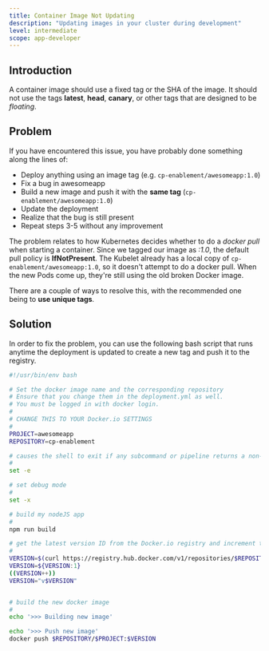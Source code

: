```yaml
---
title: Container Image Not Updating
description: "Updating images in your cluster during development"
level: intermediate
scope: app-developer
---
```


## Introduction
A container image should use a fixed tag or the SHA of the image. It should not use the tags **latest**, **head**, **canary**, or other tags that are designed to be *floating*.

## Problem
If you have encountered this issue, you have probably done something along the lines of:

 - Deploy anything using an image tag (e.g. `cp-enablement/awesomeapp:1.0`)
 - Fix a bug in awesomeapp
 - Build a new image and push it with the **same tag** (`cp-enablement/awesomeapp:1.0`)
 - Update the deployment
 - Realize that the bug is still present
 - Repeat steps 3-5 without any improvement

The problem relates to how Kubernetes decides whether to do a *docker pull* when starting a container.
Since we tagged our image as *:1.0*, the default pull policy is **IfNotPresent**. The Kubelet already has a local 
copy of `cp-enablement/awesomeapp:1.0`, so it doesn't attempt to do a docker pull. When the new Pods come up, 
they're still using the old broken Docker image.

There are a couple of ways to resolve this, with the recommended one being to **use unique tags**.

## Solution

In order to fix the problem, you can use the following bash script that runs anytime the deployment is updated to create a new tag
and push it to the registry.


```sh
#!/usr/bin/env bash

# Set the docker image name and the corresponding repository
# Ensure that you change them in the deployment.yml as well.
# You must be logged in with docker login.
#
# CHANGE THIS TO YOUR Docker.io SETTINGS
#
PROJECT=awesomeapp
REPOSITORY=cp-enablement

# causes the shell to exit if any subcommand or pipeline returns a non-zero status.
#
set -e

# set debug mode
#
set -x

# build my nodeJS app
#
npm run build

# get the latest version ID from the Docker.io registry and increment them
#
VERSION=$(curl https://registry.hub.docker.com/v1/repositories/$REPOSITORY/$PROJECT/tags  | sed -e 's/[][]//g' -e 's/"//g' -e 's/ //g' | tr '}' '\n'  | awk -F: '{print $3}' | grep v| tail -n 1)
VERSION=${VERSION:1}
((VERSION++))
VERSION="v$VERSION"


# build the new docker image
#
echo '>>> Building new image'

echo '>>> Push new image'
docker push $REPOSITORY/$PROJECT:$VERSION
```